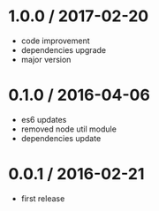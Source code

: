 1.0.0 / 2017-02-20
==================
  * code improvement
  * dependencies upgrade
  * major version

0.1.0 / 2016-04-06
==================
  * es6 updates
  * removed node util module
  * dependencies update


0.0.1 / 2016-02-21
==================

  * first release
